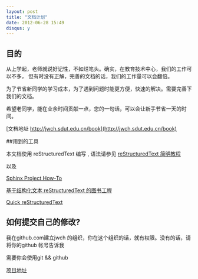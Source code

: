 ```yaml
---
layout: post
title: "文档计划"
date: 2012-06-28 15:49
disqus: y
---
```


## 目的

从上学起，老师就说好记性，不如烂笔头。确实，在教育技术中心，我们的工作可以不多，
但有时没有正解，完善的文档的话，我们的工作量可以会翻倍。

为了节省新同学的学习成本，为了遇到问题时能更方便，快速的解决。需要完善下我们的文档。

希望老同学，能在业余时间贡献一点，您的一句话，可以会让新手节省一天的时间。

[文档地址 http://jwch.sdut.edu.cn/book](http://jwch.sdut.edu.cn/book)


##用到的工具

本文档使用 reStructuredText 编写 , 语法请参见 [reStructuredText 简明教程](http://jwch.sdut.edu.cn/book/rst.html#rst-tutorial)

以及

 [Sphinx Project How-To](http://code.google.com/p/pymotwcn/wiki/SphinxprojectHowto)

 [基于结构化文本 reStructuredText 的图书工程](http://taoc-zh.readthedocs.org/en/latest/README.html)

 [Quick reStructuredText](http://docutils.sourceforge.net/docs/user/rst/quickref.html)

## 如何提交自己的修改?

我在github.com建立jwch 的组织，你在这个组织的话，就有权限。没有的话，请将你的github 帐号告诉我

需要你会使用git && github

[项目地址](https://github.com/jwch/book)
